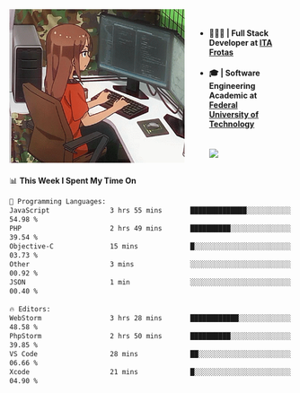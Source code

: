 
<body >
  <div style="display: flex; width: auto; margin-right: 30px ">
    <img align="right" width="312" height="274" style="padding-right:20px; " src="assets/umiko.gif" alt="Computer man" />
    <ul style="flex: 1;">
      <li><h4>🧑🏽‍💻 | Full Stack Developer at <a href="https://itafrotas.com//">ITA Frotas</a></h4></li>
      <li><h4>🎓 | Software Engineering Academic at <a href="http://www.utfpr.edu.br/">Federal University of Technology</a></h4></li>
      <br/>
      <a href="https://skillicons.dev">
        <img src="https://skillicons.dev/icons?i=ts,react,nodejs,go,swift,js,adonis,postgres,c,heroku,gradle,firebase,flutter,docker,aws,java,redis,kubernetes&theme=light&&perline=6 " />
      </a>
    </ul>  
    <br/>
  </div>
</body>


<!--START_SECTION:waka-->
📊 **This Week I Spent My Time On** 

```text
💬 Programming Languages: 
JavaScript               3 hrs 55 mins       ██████████████░░░░░░░░░░░   54.98 % 
PHP                      2 hrs 49 mins       ██████████░░░░░░░░░░░░░░░   39.54 % 
Objective-C              15 mins             █░░░░░░░░░░░░░░░░░░░░░░░░   03.73 % 
Other                    3 mins              ░░░░░░░░░░░░░░░░░░░░░░░░░   00.92 % 
JSON                     1 min               ░░░░░░░░░░░░░░░░░░░░░░░░░   00.40 % 

🔥 Editors: 
WebStorm                 3 hrs 28 mins       ████████████░░░░░░░░░░░░░   48.58 % 
PhpStorm                 2 hrs 50 mins       ██████████░░░░░░░░░░░░░░░   39.85 % 
VS Code                  28 mins             ██░░░░░░░░░░░░░░░░░░░░░░░   06.66 % 
Xcode                    21 mins             █░░░░░░░░░░░░░░░░░░░░░░░░   04.90 % 
```


<!--END_SECTION:waka-->

<!--
**danielr0d/danielr0d** is a ✨ _special_ ✨ repository because its `README.md` (this file) appears on your GitHub profile.

Here are some ideas to get you started:

- 🔭 I’m currently working on ...
- 🌱 I’m currently learning ...
- 👯 I’m looking to collaborate on ...
- 🤔 I’m looking for help with ...
- 💬 Ask me about ...
- 📫 How to reach me: ...
- 😄 Pronouns: ...
- ⚡ Fun fact: ...
-->
